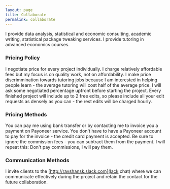 ```yaml
---
layout: page
title: Collaborate 
permalink: collaborate 
---
```


I provide data analysis, statistical and economic consulting, academic writing, statistical package tweaking services. I provide tutoring in advanced economics courses.

### Pricing Policy
I negotiate price for every project individually. I charge relatively affordable fees but my focus is on quality work, not on affordability. 
I make price discrimmination towards tutoring jobs because I am interested in helping people learn - the average tutoring will cost half of the average price. 
I will ask some negotiated percentage upfront before starting the project. Every finished project will include up to 2 free edits, so please include all your edit requests as densely as you can - the rest edits will be charged hourly.

### Pricing Methods
You can pay me using bank transfer or by contacting me to invoice you a payment on Payoneer service. You don't have to have a Payoneer account to pay for the invoice - the credit card payment is accepted. Be sure to ignore the commission fees - you can subtract them from the payment. I will repeat this: Don't pay commissions, I will pay them.


### Communication Methods
I invite clients to the [http://ravshansk.slack.com](lack chat) where we can communicate effectively during the project and retain the contact for the future collaboration.
